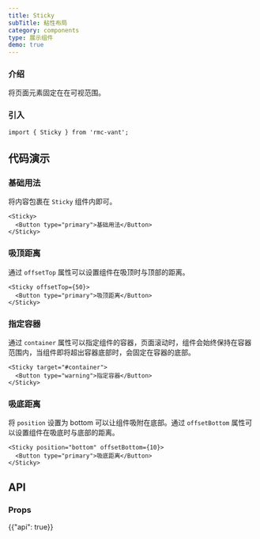 ```yaml
---
title: Sticky
subTitle: 粘性布局
category: components
type: 展示组件
demo: true
---
```


### 介绍

将页面元素固定在在可视范围。

### 引入

```tsx
import { Sticky } from 'rmc-vant';
```

## 代码演示

### 基础用法

将内容包裹在 `Sticky` 组件内即可。

```tsx
<Sticky>
  <Button type="primary">基础用法</Button>
</Sticky>
```

### 吸顶距离

通过 `offsetTop` 属性可以设置组件在吸顶时与顶部的距离。

```tsx
<Sticky offsetTop={50}>
  <Button type="primary">吸顶距离</Button>
</Sticky>
```

### 指定容器

通过 `container` 属性可以指定组件的容器，页面滚动时，组件会始终保持在容器范围内，当组件即将超出容器底部时，会固定在容器的底部。

```tsx
<Sticky target="#container">
  <Button type="warning">指定容器</Button>
</Sticky>
```

### 吸底距离

将 `position` 设置为 bottom 可以让组件吸附在底部。通过 `offsetBottom` 属性可以设置组件在吸底时与底部的距离。

```tsx
<Sticky position="bottom" offsetBottom={10}>
  <Button type="primary">吸底距离</Button>
</Sticky>
```

## API

### Props

{{"api": true}}
